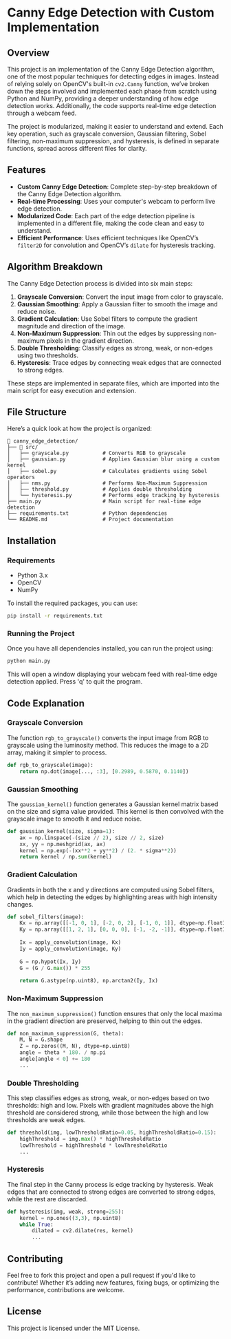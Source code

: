 # Canny Edge Detection with Custom Implementation

## Overview
This project is an implementation of the Canny Edge Detection algorithm, one of the most popular techniques for detecting edges in images. Instead of relying solely on OpenCV's built-in `cv2.Canny` function, we’ve broken down the steps involved and implemented each phase from scratch using Python and NumPy, providing a deeper understanding of how edge detection works. Additionally, the code supports real-time edge detection through a webcam feed.

The project is modularized, making it easier to understand and extend. Each key operation, such as grayscale conversion, Gaussian filtering, Sobel filtering, non-maximum suppression, and hysteresis, is defined in separate functions, spread across different files for clarity.

## Features
- **Custom Canny Edge Detection**: Complete step-by-step breakdown of the Canny Edge Detection algorithm.
- **Real-time Processing**: Uses your computer's webcam to perform live edge detection.
- **Modularized Code**: Each part of the edge detection pipeline is implemented in a different file, making the code clean and easy to understand.
- **Efficient Performance**: Uses efficient techniques like OpenCV’s `filter2D` for convolution and OpenCV’s `dilate` for hysteresis tracking.

## Algorithm Breakdown
The Canny Edge Detection process is divided into six main steps:
1. **Grayscale Conversion**: Convert the input image from color to grayscale.
2. **Gaussian Smoothing**: Apply a Gaussian filter to smooth the image and reduce noise.
3. **Gradient Calculation**: Use Sobel filters to compute the gradient magnitude and direction of the image.
4. **Non-Maximum Suppression**: Thin out the edges by suppressing non-maximum pixels in the gradient direction.
5. **Double Thresholding**: Classify edges as strong, weak, or non-edges using two thresholds.
6. **Hysteresis**: Trace edges by connecting weak edges that are connected to strong edges.

These steps are implemented in separate files, which are imported into the main script for easy execution and extension.

## File Structure
Here’s a quick look at how the project is organized:
```
📂 canny_edge_detection/
├── 📂 src/
│   ├── grayscale.py           # Converts RGB to grayscale
│   ├── gaussian.py            # Applies Gaussian blur using a custom kernel
│   ├── sobel.py               # Calculates gradients using Sobel operators
│   ├── nms.py                 # Performs Non-Maximum Suppression
│   ├── threshold.py           # Applies double thresholding
│   └── hysteresis.py          # Performs edge tracking by hysteresis
├── main.py                    # Main script for real-time edge detection
├── requirements.txt           # Python dependencies
└── README.md                  # Project documentation
```

## Installation

### Requirements
- Python 3.x
- OpenCV
- NumPy

To install the required packages, you can use:
```bash
pip install -r requirements.txt
```

### Running the Project
Once you have all dependencies installed, you can run the project using:

```bash
python main.py
```

This will open a window displaying your webcam feed with real-time edge detection applied. Press 'q' to quit the program.

## Code Explanation
### Grayscale Conversion
The function `rgb_to_grayscale()` converts the input image from RGB to grayscale using the luminosity method. This reduces the image to a 2D array, making it simpler to process.

```python
def rgb_to_grayscale(image):
    return np.dot(image[..., :3], [0.2989, 0.5870, 0.1140])
```

### Gaussian Smoothing
The `gaussian_kernel()` function generates a Gaussian kernel matrix based on the size and sigma value provided. This kernel is then convolved with the grayscale image to smooth it and reduce noise.

```python
def gaussian_kernel(size, sigma=1):
    ax = np.linspace(-(size // 2), size // 2, size)
    xx, yy = np.meshgrid(ax, ax)
    kernel = np.exp(-(xx**2 + yy**2) / (2. * sigma**2))
    return kernel / np.sum(kernel)
```

### Gradient Calculation
Gradients in both the x and y directions are computed using Sobel filters, which help in detecting the edges by highlighting areas with high intensity changes.

```python
def sobel_filters(image):
    Kx = np.array([[-1, 0, 1], [-2, 0, 2], [-1, 0, 1]], dtype=np.float32)
    Ky = np.array([[1, 2, 1], [0, 0, 0], [-1, -2, -1]], dtype=np.float32)
    
    Ix = apply_convolution(image, Kx)
    Iy = apply_convolution(image, Ky)
    
    G = np.hypot(Ix, Iy)
    G = (G / G.max()) * 255
    
    return G.astype(np.uint8), np.arctan2(Iy, Ix)
```

### Non-Maximum Suppression
The `non_maximum_suppression()` function ensures that only the local maxima in the gradient direction are preserved, helping to thin out the edges.

```python
def non_maximum_suppression(G, theta):
    M, N = G.shape
    Z = np.zeros((M, N), dtype=np.uint8)
    angle = theta * 180. / np.pi
    angle[angle < 0] += 180
    ...
```

### Double Thresholding
This step classifies edges as strong, weak, or non-edges based on two thresholds: high and low. Pixels with gradient magnitudes above the high threshold are considered strong, while those between the high and low thresholds are weak edges.

```python
def threshold(img, lowThresholdRatio=0.05, highThresholdRatio=0.15):
    highThreshold = img.max() * highThresholdRatio
    lowThreshold = highThreshold * lowThresholdRatio
    ...
```

### Hysteresis
The final step in the Canny process is edge tracking by hysteresis. Weak edges that are connected to strong edges are converted to strong edges, while the rest are discarded.

```python
def hysteresis(img, weak, strong=255):
    kernel = np.ones((3,3), np.uint8)
    while True:
        dilated = cv2.dilate(res, kernel)
        ...
```

## Contributing
Feel free to fork this project and open a pull request if you'd like to contribute! Whether it’s adding new features, fixing bugs, or optimizing the performance, contributions are welcome.

## License
This project is licensed under the MIT License.
